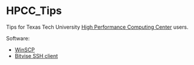 # HPCC_Tips
Tips for Texas Tech University [High Performance Computing Center](http://www.depts.ttu.edu/hpcc/) users.

Software:
* [WinSCP](https://winscp.net/eng/download.php)
* [Bitvise SSH client](https://www.bitvise.com/ssh-client-download)
